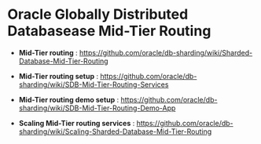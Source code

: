  # Oracle Globally Distributed Databasease Mid-Tier Routing
 
 
 - **Mid-Tier routing** : https://github.com/oracle/db-sharding/wiki/Sharded-Database-Mid-Tier-Routing 

 - **Mid-Tier routing setup** :  https://github.com/oracle/db-sharding/wiki/SDB-Mid-Tier-Routing-Services

 - **Mid-Tier routing demo setup** :  https://github.com/oracle/db-sharding/wiki/SDB-Mid-Tier-Routing-Demo-App
 
 - **Scaling Mid-Tier routing services** : https://github.com/oracle/db-sharding/wiki/Scaling-Sharded-Database-Mid-Tier-Routing


